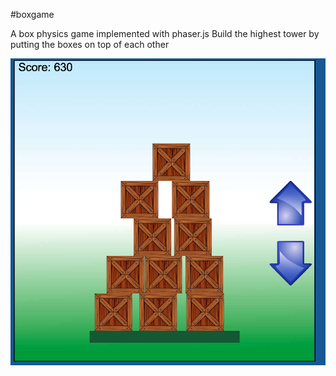 #boxgame

A box physics game implemented with phaser.js 
Build the highest tower by putting the boxes on top of each other

![boxgame](https://github.com/knalum/box-game/blob/master/media/boximage.png)

